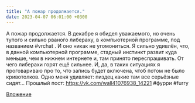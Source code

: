 ```yaml
---
title: "А пожар продолжается."
date: 2023-04-07 06:01:00 +0300
---
```


А пожар продолжается.
В декабре я обидел уважаемого, но очень тупого и сильно рваного либераху, в компьютерной программе, под названием #vrchat . И оно никак не угомониться.
Я сильно удивлён, что, в данной компьютерной программе, стадный инстинкт развит куда меньше, чем в нижнем интернете и, там принято переспрашивать. От чего либерахи горят ещё сильнее.
И, да, в таких ситуациях я проговариваю про то, что запись будет включена, чтоб потом не было кривотолков.
Одно меня удивляет: пиздец какие там все серьёзные сидят...
Прошлый пост: https://vk.com/wall41076938_14221
#фурри #furry

[Вложение](https://vk.com/video41076938_456239597)
